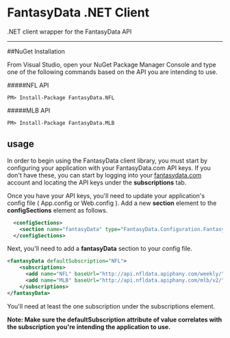 # FantasyData .NET Client
.NET client wrapper for the FantasyData API


___

##NuGet Installation

From Visual Studio, open your NuGet Package Manager Console and type one of the following commands based on the API you are intending to use.

#####NFL API
```
PM> Install-Package FantasyData.NFL
```

#####MLB API
```
PM> Install-Package FantasyData.MLB
```

## usage
In order to begin using the FantasyData client library, you must start by configuring your application with your FantasyData.com API keys. If you don't have these, you can start by logging into your [fantasydata.com](http://fantasydata.com) account and locating the API keys under the **subscriptions** tab.

Once you have your API keys, you'll need to update your application's config file ( App.config or Web.config ). Add a new **section** element to the **configSections** element as follows.

```xml
  <configSections>
    <section name="fantasyData" type="FantasyData.Configuration.FantasyDataSubscriptionRetrieverSection, FantasyData"/>
  </configSections>
```

Next, you'll need to add a **fantasyData** section to your config file.

```xml
<fantasyData defaultSubscription="NFL">
    <subscriptions>
      <add name="NFL" baseUrl="http://api.nfldata.apiphany.com/weekly/" primarySubscriptionKey="***primarySubscriptionKey***" secondarySubscriptionKey="***secondarySubscriptionKey***"/>
      <add name="MLB" baseUrl="http://api.nfldata.apiphany.com/mlb/v2/" primarySubscriptionKey="***primarySubscriptionKey***" secondarySubscriptionKey="***secondarySubscriptionKey***"/>
    </subscriptions>
</fantasyData>
```

You'll need at least the one subscription under the subscriptions element. 

**Note: Make sure the defaultSubscription attribute of value correlates with the subscription you're intending the application to use.**

